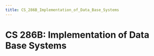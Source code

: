 ```yaml
---
title: CS_286B_Implementation_of_Data_Base_Systems
---
```


# CS 286B: Implementation of Data Base Systems